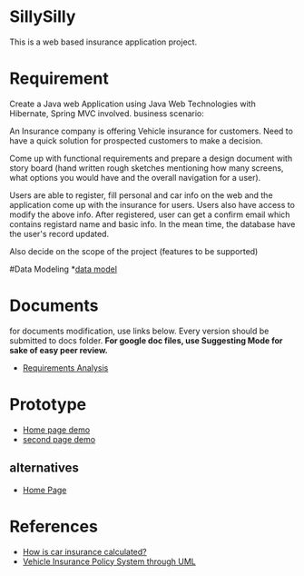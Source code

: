# SillySilly
This is a web based insurance application project. 




# Requirement
Create a Java web Application using Java Web Technologies with Hibernate, Spring MVC involved.
business scenario:

An Insurance company is offering Vehicle insurance for customers. Need to have a quick solution for prospected customers to make a decision.

Come up with functional requirements and prepare a design document with story board (hand written rough sketches mentioning how many screens, what options you would have and the overall navigation for a user).

Users are able to register, fill personal and car info on the web and the application come up with the insurance for users. Users also have access to modify the above info. After registered, user can get a confirm email which contains registard name and basic info. In the mean time, the database have the user's record updated.

Also decide on the scope of the project (features to be supported)

#Data Modeling
*[data model](https://drive.google.com/open?id=0B8nhHD5E4-czSS1NZERPMjhDNEE)


# Documents
for documents modification, use links below. Every version should be submitted to docs folder.
**For google doc files, use Suggesting Mode for sake of easy peer review.**
* [Requirements Analysis](http://bit.ly/1GEDB3u)

# Prototype
* [Home page demo](http://sillysilly.webflow.io/)
* [second page demo](http://sillysilly1.webflow.io/)

## alternatives
* [Home Page](http://bit.ly/1LzFI9K)

# References
* [How is car insurance calculated?](http://bit.ly/1GCLynH)
* [Vehicle Insurance Policy System through UML](http://bit.ly/1ISGVbL)
